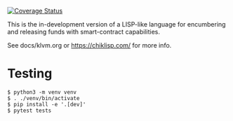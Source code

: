 [![Coverage Status](https://coveralls.io/repos/github/Chik-Network/klvm/badge.svg?branch=main)](https://coveralls.io/github/Chik-Network/klvm?branch=main)

This is the in-development version of a LISP-like language for encumbering and releasing funds with smart-contract capabilities.

See docs/klvm.org or https://chiklisp.com/ for more info.


Testing
=======

    $ python3 -m venv venv
    $ . ./venv/bin/activate
    $ pip install -e '.[dev]'
    $ pytest tests

